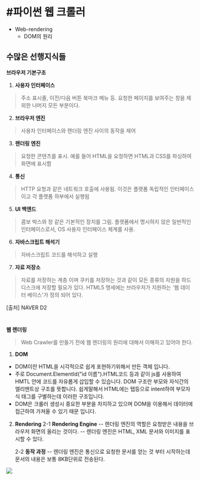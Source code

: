 #  #파이썬 웹 크롤러

- Web-rendering
	- DOM의 원리

## 수많은 선행지식들

**브라우저 기본구조** 
1. **사용자 인터페이스**
> 주소 표시줄, 이전/다음 버튼 북마크 메뉴 등. 요청한 페이지를 보여주는 창을 제외한 나머지 모든 부분이다.
2. **브라우저 엔진**
> 사용자 인터페이스와 렌더링 엔진 사이의 동작을 제어
3. **렌더링 엔진**
>  요청한 콘텐츠를 표시. 예를 들어  HTML을 요청하면 HTML과 CSS를 파싱하여 화면에 표시함
4. **통신**
> HTTP 요청과 같은 네트워크 호출에 사용됨. 이것은 플랫폼 독립적인 인터페이스이고 각 플랫폼 하부에서 실행됨
5. **UI 백엔드**
> 콤보 박스와 창 같은 기본적인 장치를 그림. 플랫폼에서 명시하지 않은 일반적인 인터페이스로서, OS 사용자 인터페이스 체계를 사용.
6. **자바스크립트 해석기**
> 자바스크립트 코드를 해석하고 실행
7. **자료 저장소**
> 자료를 저장하는 계층 이며 쿠키를 저장하는 것과 같이 모든 종류의 자원을 하드 디스크에 저장할 필요가 있다. HTML5 명세에는 브라우저가 지원하는 '웹 데이터 베이스'가 정의 되어 있다.

[출처] NAVER D2
#
**웹 렌더링**
>  Web Crawler를 만들기 전에 웹 렌더링의 원리에 대해서 이해하고 있어야 한다.  
>
1. **DOM**
- DOM이란 HTML을 시각적으로 쉽게 포현하기위해서 만든 객체 입니다.
- 주로 Document.ElementId("id 이름").HTML코드 등과 같이 js를 사용하여 HMTL 안에 코드를 자유롭게 삽입할 수 있습니다. DOM 구조란 부모와 자식간의 엘리멘트상 구조를 뜻합니다. 쉽게말해서 HTML에는 탭등으로 intent하여 부모자식 태그를 구별하는데 이러한 구조입니다.
- DOM은 크롤러 생성시 중요한 부분을 차지하고 있으며  DOM을 이용해서 데이터에 접근하여 가져올 수 있기 때문 입니다.

2. **Rendering**
	2-1 **Rendering Engine**
	-- 렌더링 엔진의 역할은 요청받은 내용을 브라우저 화면의 올리는 것이다.
	-- 렌더링 엔진은 HTML, XML 문서와 이미지를 표시할 수 있다.

	2-2 **동작 과정**
	-- 렌더링 엔진은 통신으로 요청한 문서를 얻는 것 부터 시작하는데 문서의 내용은 보통 8KB단위로 전송된다.
> 
![](https://github.com/JSPlike/python_web_crawler/raw/master/example/%EB%A0%8C%EB%8D%94%EB%A7%81_%EB%8F%99%EC%9E%91%EA%B3%BC%EC%A0%95.png)